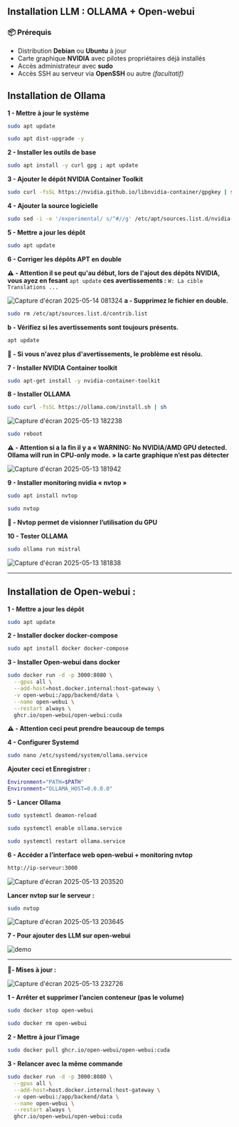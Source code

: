## Installation LLM : OLLAMA + Open-webui

### 📦 Prérequis

- Distribution **Debian** ou **Ubuntu** à jour  
- Carte graphique **NVIDIA** avec pilotes propriétaires déjà installés  
- Accès administrateur avec **sudo**  
- Accès SSH au serveur via **OpenSSH** ou autre *(facultatif)*

## Installation de Ollama

**1 - Mettre à jour le système**
```bash
sudo apt update 
```
```bash 
sudo apt dist-upgrade -y 
```
**2 - Installer les outils de base**
```bash
sudo apt install -y curl gpg ; apt update
```
**3 - Ajouter le dépôt NVIDIA Container Toolkit**
```bash
sudo curl -fsSL https://nvidia.github.io/libnvidia-container/gpgkey | sudo gpg --dearmor -o /usr/share/keyrings/nvidia-container-toolkit-keyring.gpg && curl -s -L https://nvidia.github.io/libnvidia-container/stable/deb/nvidia-container-toolkit.list | sed 's#deb https://#deb [signed-by=/usr/share/keyrings/nvidia-container-toolkit-keyring.gpg] https://#g' | sudo tee /etc/apt/sources.list.d/nvidia-container-toolkit.list
```
**4 - Ajouter la source logicielle**
```bash
sudo sed -i -e '/experimental/ s/^#//g' /etc/apt/sources.list.d/nvidia-container-toolkit.list
```
**5 - Mettre a jour les dépôt**
```bash
sudo apt update 
```
**6 - Corriger les dépôts APT en double**

**⚠️ - Attention il se peut qu'au début, lors de l'ajout des dépôts NVIDIA, vous ayez en fesant** ```apt update``` **ces avertissements :** ```W: La cible Translations ...```

![Capture d'écran 2025-05-14 081324](https://github.com/user-attachments/assets/6ce65a9a-12b6-4481-9f1b-2729891c0479)
**a - Supprimez le fichier en double.** 
```bash
sudo rm /etc/apt/sources.list.d/contrib.list
```
**b - Vérifiez si les avertissements sont toujours présents.**
```bash
apt update
```

**📌 - Si vous n'avez plus d'avertissements, le problème est résolu.**

**7 - Installer NVIDIA Container toolkit**
```bash
sudo apt-get install -y nvidia-container-toolkit
```
**8 - Installer OLLAMA**
```bash
sudo curl -fsSL https://ollama.com/install.sh | sh
```
![Capture d'écran 2025-05-13 182238](https://github.com/user-attachments/assets/4b5092e7-d30b-4dcf-90ce-4f1a2c371886)
```bash
sudo reboot
```
**⚠️ - Attention si a la fin il y a « WARNING: No NVIDIA/AMD GPU detected. Ollama will run in CPU-only mode. » la carte graphique n’est pas détecter**

![Capture d'écran 2025-05-13 181942](https://github.com/user-attachments/assets/f5f502e7-9ab3-42c1-96ef-7e001a2611bc)

**9 - Installer monitoring nvidia « nvtop »**
```bash
sudo apt install nvtop 
```
```bash
sudo nvtop
```
**📌 - Nvtop permet de visionner l’utilisation du GPU**

**10 - Tester OLLAMA**
```bash
sudo ollama run mistral
```
![Capture d'écran 2025-05-13 181838](https://github.com/user-attachments/assets/56b60ba3-6aea-4342-88d8-db396e0fd454)

-------------------------------------------------------------

## **Installation de Open-webui :**

**1 - Mettre a jour les dépôt**
```bash
sudo apt update
```
**2 - Installer docker docker-compose**
```bash 
sudo apt install docker docker-compose
```
**3 - Installer Open-webui dans docker**
```bash
sudo docker run -d -p 3000:8080 \
  --gpus all \
  --add-host=host.docker.internal:host-gateway \
  -v open-webui:/app/backend/data \
  --name open-webui \
  --restart always \
  ghcr.io/open-webui/open-webui:cuda
```
**⚠️ - Attention ceci peut prendre beaucoup de temps**

**4 - Configurer Systemd**
```bash
sudo nano /etc/systemd/system/ollama.service
```
**Ajouter ceci et Enregistrer :**
```bash
Environment="PATH=$PATH"
Environment="OLLAMA_HOST=0.0.0.0"
```
**5 - Lancer Ollama**
```bash
sudo systemctl deamon-reload
```
```bash
sudo systemctl enable ollama.service
```
```bash
sudo systemctl restart ollama.service
```
**6 - Accéder a l’interface web open-webui + monitoring nvtop**
```bash
http://ip-serveur:3000
```

![Capture d'écran 2025-05-13 203520](https://github.com/user-attachments/assets/d2587bdb-47ac-4581-b1c5-dcf620340d5e)

**Lancer nvtop sur le serveur :**
```bash
sudo nvtop
```
![Capture d'écran 2025-05-13 203645](https://github.com/user-attachments/assets/e28de005-f8d2-494e-921e-93bd68a61ccb)

**7 - Pour ajouter des LLM sur open-webui**

![demo](https://github.com/user-attachments/assets/b774f670-126f-4b1d-954d-a550e9b60d41)

-------------------------------------------------------------

**📍- Mises à jour :**

![Capture d'écran 2025-05-13 232726](https://github.com/user-attachments/assets/067a8b69-225c-438f-bac7-c0dff350ae2c)

**1 - Arrêter et supprimer l’ancien conteneur (pas le volume)**
```bash
sudo docker stop open-webui
```
```bash
sudo docker rm open-webui
```
**2 - Mettre à jour l’image**
```bash
sudo docker pull ghcr.io/open-webui/open-webui:cuda
```
**3 - Relancer avec la même commande**
```bash
sudo docker run -d -p 3000:8080 \
  --gpus all \
  --add-host=host.docker.internal:host-gateway \
  -v open-webui:/app/backend/data \
  --name open-webui \
  --restart always \
  ghcr.io/open-webui/open-webui:cuda
```
